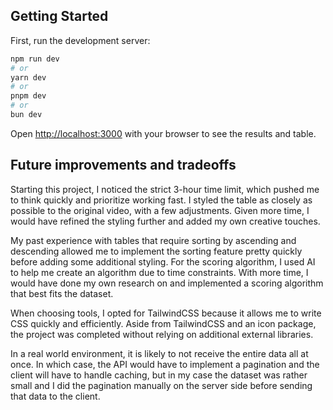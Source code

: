 ## Getting Started

First, run the development server:

```bash
npm run dev
# or
yarn dev
# or
pnpm dev
# or
bun dev
```

Open [http://localhost:3000](http://localhost:3000) with your browser to see the results and table.

## Future improvements and tradeoffs

Starting this project, I noticed the strict 3-hour time limit, which pushed me to think quickly and prioritize working fast. I styled the table as closely as possible to the original video, with a few adjustments. Given more time, I would have refined the styling further and added my own creative touches.

My past experience with tables that require sorting by ascending and descending allowed me to implement the sorting feature pretty quickly before adding some additional styling. For the scoring algorithm, I used AI to help me create an algorithm due to time constraints. With more time, I would have done my own research on and implemented a scoring algorithm that best fits the dataset.

When choosing tools, I opted for TailwindCSS because it allows me to write CSS quickly and efficiently. Aside from TailwindCSS and an icon package, the project was completed without relying on additional external libraries.

In a real world environment, it is likely to not receive the entire data all at once. In which case, the API would have to implement a pagination and the client will have to handle caching, but in my case the dataset was rather small and I did the pagination manually on the server side before sending that data to the client.
